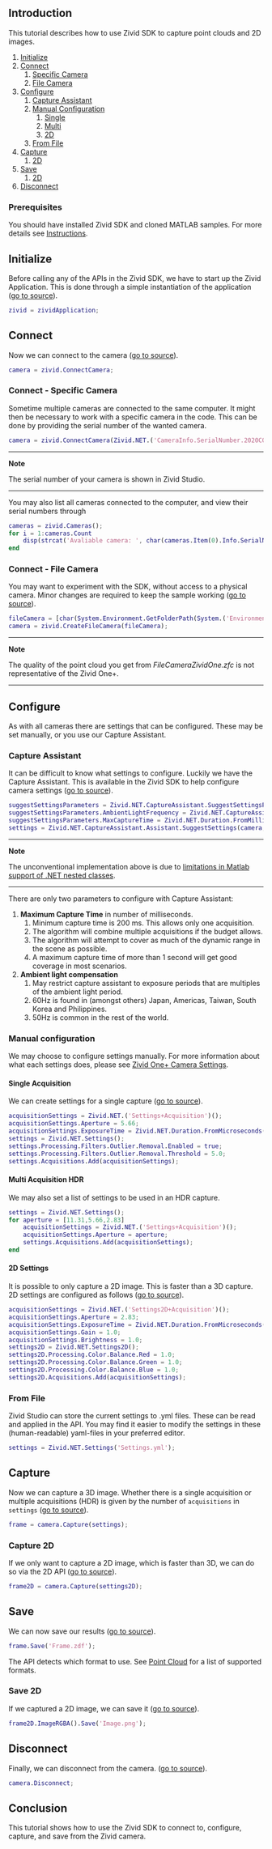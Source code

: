 ## Introduction

This tutorial describes how to use Zivid SDK to capture point clouds and 2D images.

1. [Initialize](#initialize)
2. [Connect](#connect)
   1. [Specific Camera](#connect---specific-camera)
   2. [File Camera](#connect---file-camera)
3. [Configure](#configure)
   1. [Capture Assistant](#capture-assistant)
   2. [Manual Configuration](#manual-configuration)
      1. [Single](#single-acquisition)
      2. [Multi](#multi-acquisition-hdr)
      3. [2D](#2d-settings)
   3. [From File](#from-file)
4. [Capture](#capture)
    1. [2D](#capture-2d)
5. [Save](#save)
    1. [2D](#save-2d)
6. [Disconnect](#disconnect)

### Prerequisites

You should have installed Zivid SDK and cloned MATLAB samples. For more details see [Instructions][installation-instructions-url].

## Initialize

Before calling any of the APIs in the Zivid SDK, we have to start up the Zivid Application. This is done through a simple instantiation of the application ([go to source][start_app-url]).
```Matlab
zivid = zividApplication; 
```

## Connect

Now we can connect to the camera ([go to source][connect-url]).
```Matlab
camera = zivid.ConnectCamera;
```

### Connect - Specific Camera

Sometime multiple cameras are connected to the same computer. It might then be necessary to work with a specific camera in the code. This can be done by providing the serial number of the wanted camera.
```Matlab
camera = zivid.ConnectCamera(Zivid.NET.('CameraInfo.SerialNumber.2020C0DE'));
```

---
**Note** 

The serial number of your camera is shown in Zivid Studio.

---

You may also list all cameras connected to the computer, and view their serial numbers through
```Matlab
cameras = zivid.Cameras();
for i = 1:cameras.Count
    disp(strcat('Avaliable camera: ', char(cameras.Item(0).Info.SerialNumber())));
end
```

### Connect - File Camera

You may want to experiment with the SDK, without access to a physical camera. Minor changes are required to keep the sample working ([go to source][filecamera-url]).
```Matlab
fileCamera = [char(System.Environment.GetFolderPath(System.('Environment+SpecialFolder.CommonApplicationData'))),'/Zivid/FileCameraZividOne.zfc'];
camera = zivid.CreateFileCamera(fileCamera);
```

---
**Note**

The quality of the point cloud you get from *FileCameraZividOne.zfc* is not representative of the Zivid One+.

---

## Configure

As with all cameras there are settings that can be configured. These may be set manually, or you use our Capture Assistant.

### Capture Assistant

It can be difficult to know what settings to configure. Luckily we have the Capture Assistant. This is available in the Zivid SDK to help configure camera settings ([go to source][captureassistant-url]).
```Matlab
suggestSettingsParameters = Zivid.NET.CaptureAssistant.SuggestSettingsParameters();
suggestSettingsParameters.AmbientLightFrequency = Zivid.NET.CaptureAssistant.('SuggestSettingsParameters+AmbientLightFrequencyOption.none');
suggestSettingsParameters.MaxCaptureTime = Zivid.NET.Duration.FromMilliseconds(1200);
settings = Zivid.NET.CaptureAssistant.Assistant.SuggestSettings(camera, suggestSettingsParameters);    
```
---
**Note**

The unconventional implementation above is due to [limitations in Matlab support of .NET nested classes][nested-classes-url].

---

There are only two parameters to configure with Capture Assistant:

1. **Maximum Capture Time** in number of milliseconds.
    1. Minimum capture time is 200 ms. This allows only one acquisition.
    2. The algorithm will combine multiple acquisitions if the budget allows.
    3. The algorithm will attempt to cover as much of the dynamic range in the scene as possible.
    4. A maximum capture time of more than 1 second will get good coverage in most scenarios.
2. **Ambient light compensation**
    1. May restrict capture assistant to exposure periods that are multiples of the ambient light period.
    2. 60Hz is found in (amongst others) Japan, Americas, Taiwan, South Korea and Philippines.
    3. 50Hz is common in the rest of the world.

### Manual configuration

We may choose to configure settings manually. For more information about what each settings does, please see [Zivid One+ Camera Settings][kb-camera_settings-url].

#### Single Acquisition

We can create settings for a single capture ([go to source][settings-url]).
```Matlab
acquisitionSettings = Zivid.NET.('Settings+Acquisition')();
acquisitionSettings.Aperture = 5.66;
acquisitionSettings.ExposureTime = Zivid.NET.Duration.FromMicroseconds(8333);
settings = Zivid.NET.Settings();
settings.Processing.Filters.Outlier.Removal.Enabled = true;
settings.Processing.Filters.Outlier.Removal.Threshold = 5.0;
settings.Acquisitions.Add(acquisitionSettings);
```

#### Multi Acquisition HDR

We may also set a list of settings to be used in an HDR capture.
```Matlab
settings = Zivid.NET.Settings();
for aperture = [11.31,5.66,2.83]
    acquisitionSettings = Zivid.NET.('Settings+Acquisition')();
    acquisitionSettings.Aperture = aperture;
    settings.Acquisitions.Add(acquisitionSettings);
end
```

#### 2D Settings

It is possible to only capture a 2D image. This is faster than a 3D capture. 2D settings are configured as follows ([go to source][settings2d-url]).
```Matlab
acquisitionSettings = Zivid.NET.('Settings2D+Acquisition')();
acquisitionSettings.Aperture = 2.83;
acquisitionSettings.ExposureTime = Zivid.NET.Duration.FromMicroseconds(10000);
acquisitionSettings.Gain = 1.0;
acquisitionSettings.Brightness = 1.0;
settings2D = Zivid.NET.Settings2D();
settings2D.Processing.Color.Balance.Red = 1.0;
settings2D.Processing.Color.Balance.Green = 1.0;
settings2D.Processing.Color.Balance.Blue = 1.0;
settings2D.Acquisitions.Add(acquisitionSettings);
```

### From File

Zivid Studio can store the current settings to .yml files. These can be read and applied in the API. You may find it easier to modify the settings in these (human-readable) yaml-files in your preferred editor.
```Matlab
settings = Zivid.NET.Settings('Settings.yml');
```

## Capture

Now we can capture a 3D image. Whether there is a single acquisition or multiple acquisitions (HDR) is given by the number of `acquisitions` in `settings` ([go to source][capture-url]).
```Matlab
frame = camera.Capture(settings);
```

### Capture 2D

If we only want to capture a 2D image, which is faster than 3D, we can do so via the 2D API ([go to source][capture2d-url]).
```Matlab
frame2D = camera.Capture(settings2D);
```

## Save

We can now save our results ([go to source][save-url]).
```Matlab
frame.Save('Frame.zdf');
```
The API detects which format to use. See [Point Cloud][kb-point_cloud-url] for a list of supported formats.

### Save 2D

If we captured a 2D image, we can save it ([go to source][save2d-url]).
```Matlab
frame2D.ImageRGBA().Save('Image.png');
```

## Disconnect

Finally, we can disconnect from the camera. ([go to source][disconnect-url]).
```Matlab
camera.Disconnect;
```

## Conclusion

This tutorial shows how to use the Zivid SDK to connect to, configure, capture, and save from the Zivid camera.

[//]: ### "Recommended further reading"

[installation-instructions-url]: ../../../README.md#instructions
[start_app-url]: Capture.m#L4
[connect-url]: Capture.m#L7
[settings-url]: Capture.m#L10-L17
[capture-url]: Capture.m#L20
[save-url]: Capture.m#L22-L24
[disconnect-url]: Capture.m#L27
[captureassistant-url]: CaptureAssistant.m#L9-L14
[kb-camera_settings-url]: https://support.zivid.com/latest/academy/camera/settings.html
[capture2d-url]: Capture2D.m#L24
[settings2d-url]: Capture2D.m#L10-L21
[save2d-url]: Capture2D.m#L47-49
[captureHDR-url]: CaptureAssistant.m#L10-L14
[filecamera-url]: CaptureFromFile.m#L8-L10
[kb-point_cloud-url]: https://support.zivid.com/latest/reference-articles/zivid-3d-camera-technology/point-cloud-structure-and-output-formats.html
[nested-classes-url]: https://se.mathworks.com/help/matlab/matlab_external/nested-classes.html

